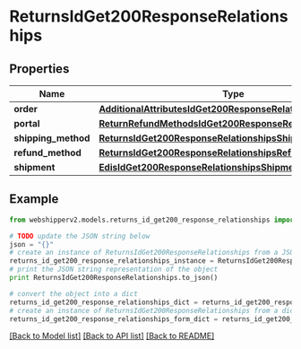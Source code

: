 # ReturnsIdGet200ResponseRelationships


## Properties
Name | Type | Description | Notes
------------ | ------------- | ------------- | -------------
**order** | [**AdditionalAttributesIdGet200ResponseRelationshipsOrder**](AdditionalAttributesIdGet200ResponseRelationshipsOrder.md) |  | [optional] 
**portal** | [**ReturnRefundMethodsIdGet200ResponseRelationshipsPortal**](ReturnRefundMethodsIdGet200ResponseRelationshipsPortal.md) |  | [optional] 
**shipping_method** | [**ReturnsIdGet200ResponseRelationshipsShippingMethod**](ReturnsIdGet200ResponseRelationshipsShippingMethod.md) |  | [optional] 
**refund_method** | [**ReturnsIdGet200ResponseRelationshipsRefundMethod**](ReturnsIdGet200ResponseRelationshipsRefundMethod.md) |  | [optional] 
**shipment** | [**EdisIdGet200ResponseRelationshipsShipment**](EdisIdGet200ResponseRelationshipsShipment.md) |  | [optional] 

## Example

```python
from webshipperv2.models.returns_id_get200_response_relationships import ReturnsIdGet200ResponseRelationships

# TODO update the JSON string below
json = "{}"
# create an instance of ReturnsIdGet200ResponseRelationships from a JSON string
returns_id_get200_response_relationships_instance = ReturnsIdGet200ResponseRelationships.from_json(json)
# print the JSON string representation of the object
print ReturnsIdGet200ResponseRelationships.to_json()

# convert the object into a dict
returns_id_get200_response_relationships_dict = returns_id_get200_response_relationships_instance.to_dict()
# create an instance of ReturnsIdGet200ResponseRelationships from a dict
returns_id_get200_response_relationships_form_dict = returns_id_get200_response_relationships.from_dict(returns_id_get200_response_relationships_dict)
```
[[Back to Model list]](../README.md#documentation-for-models) [[Back to API list]](../README.md#documentation-for-api-endpoints) [[Back to README]](../README.md)


